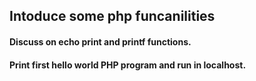 ## Intoduce some php funcanilities 

#### Discuss on echo print and printf functions.

#### Print first hello world PHP program and run in localhost.